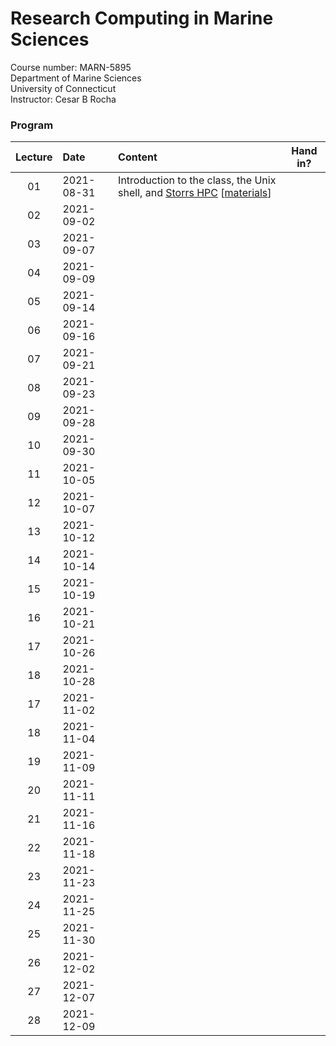 # Research Computing in Marine Sciences
Course number: MARN-5895</br>
Department of Marine Sciences</br>
University of Connecticut</br>
Instructor: Cesar B Rocha

### Program
| Lecture | Date          | Content                              |     Hand in? |
|:----:|:-------------------|:-------------------------|--------------|
| 01     | 2021-08-31    | Introduction to the class, the Unix shell, and [Storrs HPC](https://hpc.uconn.edu) [[materials](./lessons/01/)]         |           |
| 02 | 2021-09-02    |            |         |
| 03 | 2021-09-07    |            |         |
| 04 | 2021-09-09    |            |         |
| 05 | 2021-09-14    |            |         |
| 06 | 2021-09-16    |            |         |
| 07 | 2021-09-21    |            |         |
| 08 | 2021-09-23    |            |         |
| 09 | 2021-09-28    |            |         |
| 10 | 2021-09-30    |            |         |
| 11 | 2021-10-05    |            |         |
| 12 | 2021-10-07    |            |         |
| 13 | 2021-10-12    |            |         |
| 14 | 2021-10-14    |            |         |
| 15 | 2021-10-19    |            |         |
| 16 | 2021-10-21    |            |         |
| 17 | 2021-10-26    |            |         |
| 18 | 2021-10-28    |            |         |
| 17 | 2021-11-02    |            |         |
| 18 | 2021-11-04    |            |         |
| 19 | 2021-11-09    |            |         |
| 20 | 2021-11-11    |            |         |
| 21 | 2021-11-16    |            |         |
| 22 | 2021-11-18    |            |         |
| 23 | 2021-11-23    |            |         |
| 24 | 2021-11-25    |            |         |
| 25 | 2021-11-30    |            |         |
| 26 | 2021-12-02    |            |         |
| 27 | 2021-12-07    |            |         |
| 28 | 2021-12-09    |            |         |
